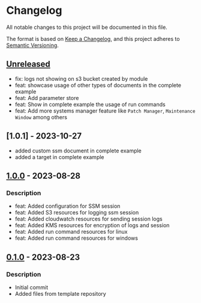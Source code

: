 # Changelog
All notable changes to this project will be documented in this file.

The format is based on [Keep a Changelog](https://keepachangelog.com/en/1.0.0/),
and this project adheres to [Semantic Versioning](https://semver.org/spec/v2.0.0.html).

## [Unreleased]
- fix: logs not showing on s3 bucket created by module
- feat: showcase usage of other types of documents in the complete example
- feat: Add parameter store
- feat: Show in complete example the usage of run commands
- feat: Add more systems manager feature like `Patch Manager`, `Maintenance Window` among others

## [1.0.1] - 2023-10-27
- added custom ssm document in complete example
- added a target in complete example

## [1.0.0] - 2023-08-28
### Description
- feat: Added configuration for SSM session
- feat: Added S3 resources for logging ssm session
- feat: Added cloudwatch resources for sending session logs
- feat: Added KMS resources for encryption of logs and session
- feat: Added run command resources for linux
- feat: Added run command resources for windows

## [0.1.0] - 2023-08-23
### Description
- Initial commit
- Added files from template repository

[Unreleased]: https://github.com/boldlink/terraform-aws-ssm/compare/1.0.0...HEAD

[1.0.0]: https://github.com/boldlink/terraform-aws-ssm/releases/tag/1.0.0
[0.1.0]: https://github.com/boldlink/terraform-aws-ssm/releases/tag/0.1.0
